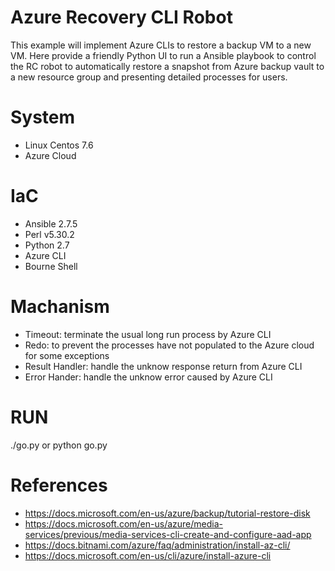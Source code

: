 # Azure Recovery CLI Robot
This example will implement Azure CLIs to restore a backup VM to a new VM. Here provide a friendly Python UI to run a Ansible playbook to control the RC robot to automatically restore a snapshot from Azure backup vault to a new resource group and presenting detailed processes for users.

# System
- Linux Centos 7.6
- Azure Cloud

# IaC
- Ansible 2.7.5
- Perl v5.30.2
- Python 2.7
- Azure CLI
- Bourne Shell

# Machanism
- Timeout: terminate the usual long run process by Azure CLI
- Redo: to prevent the processes have not populated to the Azure cloud for some exceptions
- Result Handler: handle the unknow response return from Azure CLI
- Error Hander: handle the unknow error caused by Azure CLI

# RUN
./go.py or python go.py

# References
- https://docs.microsoft.com/en-us/azure/backup/tutorial-restore-disk
- https://docs.microsoft.com/en-us/azure/media-services/previous/media-services-cli-create-and-configure-aad-app
- https://docs.bitnami.com/azure/faq/administration/install-az-cli/
- https://docs.microsoft.com/en-us/cli/azure/install-azure-cli
